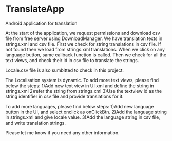 # TranslateApp
Android application for translation

At the start of the application, we request permissions and download csv file from free server using DownloadManager.
We have translation texts in strings.xml and csv file. First we check for string translations in csv file. 
If not found then we load from strings.xml translations. When we click on any language button, same callback function is called.
Then we check for all the text views, and check their id in csv file to translate the strings.

Locale.csv file is also sumbitted to check in this project.

The Localisation system is dynamic. To add more text views, please find below the steps:
1)Add new text view in UI xml and define the string in strings.xml
2)refer the string from strings.xml
3)Use the textview id as the string identifier in csv file and provide translations for it.

To add more languages, please find below steps:
1)Add new language button in the UI, and select onclick as onClickBtn.
2)Add the language string in strings.xml and give locale value.
3)Add the language string in csv file, and write translation strings.		

Please let me know if you need any other information.
			
